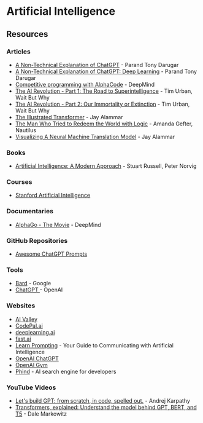 # Artificial Intelligence

## Resources

### Articles

* [A Non-Technical Explanation of ChatGPT](https://www.parand.com/a-non-technical-explanation-of-chatgpt.html) - Parand Tony Darugar
* [A Non-Technical Explanation of ChatGPT: Deep Learning](https://www.parand.com/a-non-technical-explanation-of-chatgpt-deep-learning.html) - Parand Tony Darugar
* [Competitive programming with AlphaCode](https://deepmind.com/blog/article/Competitive-programming-with-AlphaCode) - DeepMind
* [The AI Revolution - Part 1: The Road to Superintelligence](https://waitbutwhy.com/2015/01/artificial-intelligence-revolution-1.html) - Tim Urban, Wait But Why
* [The AI Revolution - Part 2: Our Immortality or Extinction](https://waitbutwhy.com/2015/01/artificial-intelligence-revolution-2.html) - Tim Urban, Wait But Why
* [The Illustrated Transformer](https://jalammar.github.io/illustrated-transformer/) - Jay Alammar
* [The Man Who Tried to Redeem the World with Logic](https://nautil.us/the-man-who-tried-to-redeem-the-world-with-logic-235253/) - Amanda Gefter, Nautilus
* [Visualizing A Neural Machine Translation Model](https://jalammar.github.io/visualizing-neural-machine-translation-mechanics-of-seq2seq-models-with-attention/) - Jay Alammar

### Books

* [Artificial Intelligence: A Modern Approach](https://www.wikiwand.com/en/Artificial\_Intelligence:\_A\_Modern\_Approach) - Stuart Russell, Peter Norvig

### Courses

* [Stanford Artificial Intelligence](https://ai.stanford.edu/courses/)

### Documentaries

* [AlphaGo - The Movie](https://www.youtube.com/watch?v=WXuK6gekU1Y) - DeepMind

### GitHub Repositories

* [Awesome ChatGPT Prompts](https://github.com/f/awesome-chatgpt-prompts)

### Tools

* [Bard](https://bard.google.com/) - Google
* [ChatGPT ](https://chat.openai.com/)- OpenAI

### Websites

* [AI Valley](https://aivalley.ai/)
* [CodePal.ai](https://codepal.ai/)
* [deeplearning.ai](https://www.deeplearning.ai/)
* [fast.ai](https://www.fast.ai/)
* [Learn Prompting](https://learnprompting.org/) - Your Guide to Communicating with Artificial Intelligence
* [OpenAI ChatGPT](https://chat.openai.com/auth/login)
* [OpenAI Gym](https://gym.openai.com/)
* [Phind](https://www.phind.com/) - AI search engine for developers

### YouTube Videos

* [Let's build GPT: from scratch, in code, spelled out.](https://www.youtube.com/watch?v=kCc8FmEb1nY) - Andrej Karpathy
* [Transformers, explained: Understand the model behind GPT, BERT, and T5](https://www.youtube.com/watch?v=SZorAJ4I-sA) - Dale Markowitz
